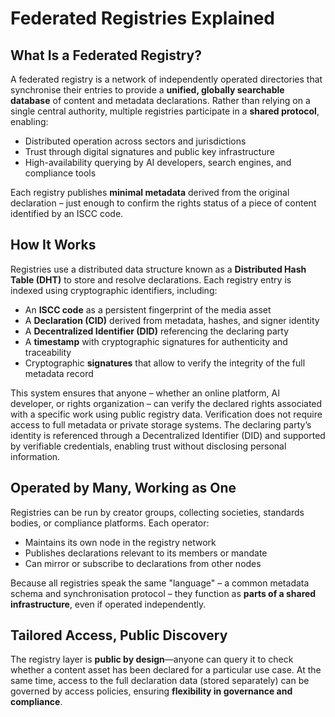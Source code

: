 # Federated Registries Explained

## What Is a Federated Registry?

A federated registry is a network of independently operated directories that synchronise their entries to provide a **unified, globally searchable database** of content and metadata declarations. Rather than relying on a single central authority, multiple registries participate in a **shared protocol**, enabling:

* Distributed operation across sectors and jurisdictions
* Trust through digital signatures and public key infrastructure
* High-availability querying by AI developers, search engines, and compliance tools

Each registry publishes **minimal metadata** derived from the original declaration – just enough to confirm the rights status of a piece of content identified by an ISCC code.

## How It Works

Registries use a distributed data structure known as a **Distributed Hash Table (DHT)** to store and resolve declarations. Each registry entry is indexed using cryptographic identifiers, including:

* An **ISCC code** as a persistent fingerprint of the media asset
* A **Declaration (CID)** derived from metadata, hashes, and signer identity
* A **Decentralized Identifier (DID)** referencing the declaring party
* A **timestamp** with cryptographic signatures for authenticity and traceability
* Cryptographic **signatures** that allow to verify the integrity of the full metadata record

This system ensures that anyone – whether an online platform, AI developer, or rights organization – can verify the declared rights associated with a specific work using public registry data. Verification does not require access to full metadata or private storage systems. The declaring party’s identity is referenced through a Decentralized Identifier (DID) and supported by verifiable credentials, enabling trust without disclosing personal information.

## Operated by Many, Working as One

Registries can be run by creator groups, collecting societies, standards bodies, or compliance platforms. Each operator:

* Maintains its own node in the registry network
* Publishes declarations relevant to its members or mandate
* Can mirror or subscribe to declarations from other nodes

Because all registries speak the same "language" – a common metadata schema and synchronisation protocol – they function as **parts of a shared infrastructure**, even if operated independently.

## Tailored Access, Public Discovery

The registry layer is **public by design**—anyone can query it to check whether a content asset has been declared for a particular use case. At the same time, access to the full declaration data (stored separately) can be governed by access policies, ensuring **flexibility in governance and compliance**.
